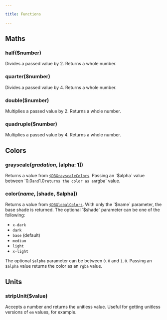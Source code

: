 ```yaml
---

title: Functions

---
```


## Maths

### half($number)
Divides a passed value by 2. Returns a whole number.

### quarter($number)
Divides a passed value by 4. Returns a whole number.

### double($number)
Multiplies a passed value by 2. Returns a whole number.

### quadruple($number)
Multiplies a passed value by 4. Returns a whole number.


## Colors

### grayscale($gradation, [$alpha: 1])
Returns a value from [`$DBGrayscaleColors`](variables.html#$dbgrayscalecolors).
Passing an `$alpha` value between `0.0` and `1.0` returns the color as an
`rgba` value.

### color($name, [$shade, $alpha])
Returns a value from [`$DBGlobalColors`](variables.html#$dbglobalcolors). With
only the `$name` parameter, the base shade is returned. The optional `$shade`
parameter can be one of the following:

- `x-dark`
- `dark`
- `base` (default)
- `medium`
- `light`
- `x-light`

The optional `$alpha` parameter can be between `0.0` and `1.0`. Passing an
`$alpha` value returns the color as an `rgba` value.


## Units

### stripUnit($value)
Accepts a number and returns the unitless value. Useful for getting unitless
versions of `em` values, for example.
